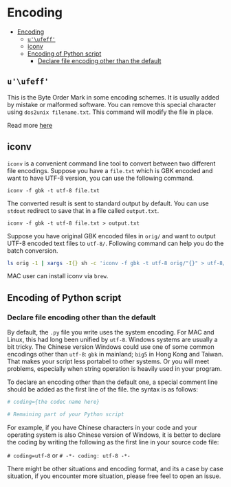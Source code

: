 # Encoding

<!-- TOC -->

- [Encoding](#encoding)
    - [`u'\ufeff'`](#u\ufeff)
    - [iconv](#iconv)
    - [Encoding of Python script](#encoding-of-python-script)
        - [Declare file encoding other than the default](#declare-file-encoding-other-than-the-default)

<!-- /TOC -->

## `u'\ufeff'`

This is the Byte Order Mark in some encoding schemes. It is usually added by mistake or malformed software. You can remove this special character using `dos2unix filename.txt`. This command will modify the file in place.

Read more [here](https://unix.stackexchange.com/questions/381230/how-can-i-remove-the-bom-from-a-utf-8-file)

## iconv

`iconv` is a convenient command line tool to convert between two different file encodings. Suppose you have a `file.txt` which is GBK encoded and want to have UTF-8 version, you can use the following command.

```shell
iconv -f gbk -t utf-8 file.txt
```

The converted result is sent to standard output by default. You can use `stdout` redirect to save that in a file called `output.txt`.

```shell
iconv -f gbk -t utf-8 file.txt > output.txt
```

Suppose you have original GBK encoded files in `orig/` and want to output UTF-8 encoded text files to `utf-8/`. Following command can help you do the batch conversion.

```bash
ls orig -1 | xargs -I{} sh -c 'iconv -f gbk -t utf-8 orig/"{}" > utf-8/"{}"'
```

MAC user can install iconv via `brew`.

## Encoding of Python script

### Declare file encoding other than the default

By default, the `.py` file you write uses the system encoding. For MAC and Linux, this had long been unified by `utf-8`. Windows systems are usually a bit tricky. The Chinese version Windows could use one of some common encodings other than `utf-8`: `gbk` in mainland; `big5` in Hong Kong and Taiwan. That makes your script less portabel to other systems. Or you will meet problems, especially when string operation is heavily used in your program.

To declare an encoding other than the default one, a special comment line should be added as the first line of the file. the syntax is as follows:

```python
# coding={the codec name here}

# Remaining part of your Python script
```

For example, if you have Chinese characters in your code and your operating system is also Chinese version of Windows, it is better to declare the coding by writing the following as the first line in your source code file:

`# coding=utf-8` or `# -*- coding: utf-8 -*-`

There might be other situations and encoding format, and its a case by case situation, if you encounter more situation, please free feel to open an issue.